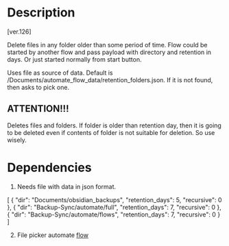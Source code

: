 # Description

[ver.126]

Delete files in any folder older than some period of time. Flow could be started by another flow and pass payload with directory and retention in days. Or just started normally from start button.

Uses file as source of data. Default is /Documents/automate_flow_data/retention_folders.json. If it is not found, then asks to pick one.

## ATTENTION!!!
Deletes files and folders. If folder is older than retention day, then it is going to be deleted even if contents of folder is not suitable for deletion. So use wisely.

# Dependencies

1. Needs file with data in json format.

[
  {
    "dir": "Documents/obsidian_backups",
    "retention_days": 5,
    "recursive": 0
  },
  {
    "dir": "Backup-Sync/automate/full",
    "retention_days": 7,
    "recursive": 0
  },
  {
    "dir": "Backup-Sync/automate/flows",
    "retention_days": 7,
    "recursive": 0
  }
]

2. File picker automate [flow](File%20picker.md)